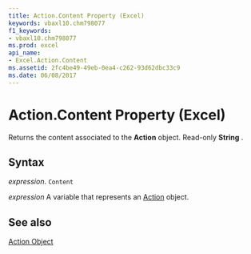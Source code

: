```yaml
---
title: Action.Content Property (Excel)
keywords: vbaxl10.chm798077
f1_keywords:
- vbaxl10.chm798077
ms.prod: excel
api_name:
- Excel.Action.Content
ms.assetid: 2fc4be49-49eb-0ea4-c262-93d62dbc33c9
ms.date: 06/08/2017
---
```



# Action.Content Property (Excel)

Returns the content associated to the  **Action** object. Read-only **String** .


## Syntax

 _expression_. `Content`

 _expression_ A variable that represents an [Action](./Excel.Action.md) object.


## See also


[Action Object](Excel.Action.md)


